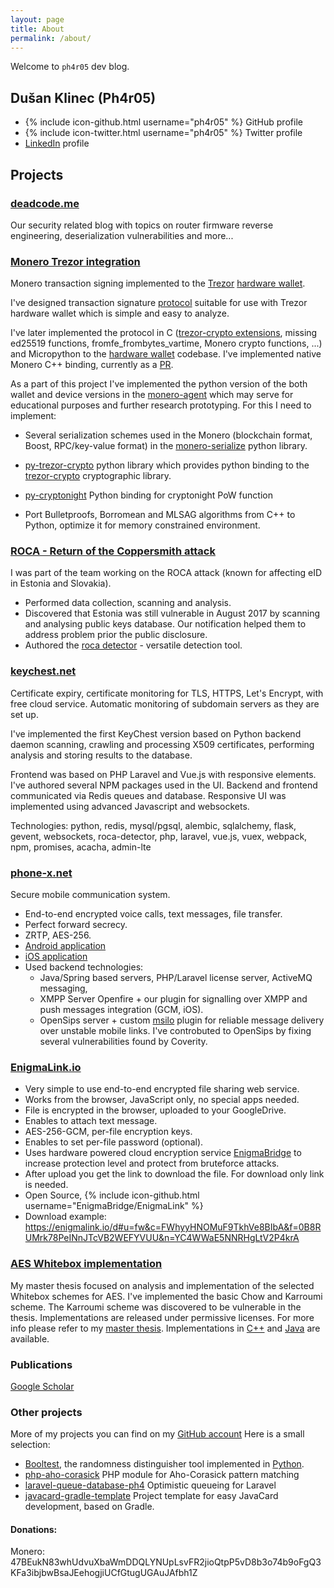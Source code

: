 ```yaml
---
layout: page
title: About
permalink: /about/
---
```


Welcome to `ph4r05` dev blog. 

## Dušan Klinec (Ph4r05)
- {% include icon-github.html username="ph4r05" %} GitHub profile
- {% include icon-twitter.html username="ph4r05" %} Twitter profile
- [LinkedIn](https://www.linkedin.com/in/dklinec) profile


## Projects

### [deadcode.me](https://deadcode.me)
Our security related blog with topics on router firmware reverse engineering, deserialization vulnerabilities and more...

### [Monero Trezor integration](https://github.com/ph4r05/monero-agent)
Monero transaction signing implemented to the [Trezor](https://trezor.io) [hardware wallet](https://github.com/trezor/trezor-core). 

I've designed transaction signature [protocol](https://github.com/ph4r05/monero-trezor-doc) suitable for use with Trezor hardware wallet which is 
simple and easy to analyze.

I've later implemented the protocol in C ([trezor-crypto extensions](https://github.com/ph4r05/trezor-crypto), missing ed25519 functions, fromfe_frombytes_vartime, Monero crypto functions, ...) and Micropython to the [hardware wallet](https://github.com/trezor/trezor-core) codebase. I've implemented native Monero C++ binding, currently as a [PR](https://github.com/monero-project/monero/pull/4241).

As a part of this project I've implemented the python version of the both wallet and device versions in the [monero-agent](https://github.com/ph4r05/monero-agent)
which may serve for educational purposes and further research prototyping. For this I need to implement:
 - Several serialization schemes used in the Monero (blockchain format, Boost, RPC/key-value format) in the [monero-serialize](https://github.com/ph4r05/monero-serialize) python library. 
 - [py-trezor-crypto](https://github.com/ph4r05/py-trezor-crypto) python library which provides python binding to the [trezor-crypto](https://github.com/ph4r05/trezor-crypto) cryptographic library. 
 - [py-cryptonight](https://github.com/ph4r05/py-cryptonight) Python binding for cryptonight PoW function

 - Port Bulletproofs, Borromean and MLSAG algorithms from C++ to Python, optimize it for memory constrained environment. 

### [ROCA - Return of the Coppersmith attack](https://crocs.fi.muni.cz/public/papers/rsa_ccs17)
I was part of the team working on the ROCA attack (known for affecting eID in Estonia and Slovakia). 
  - Performed data collection, scanning and analysis. 
  - Discovered that Estonia was still vulnerable in August 2017 by scanning and analysing public keys database. Our notification helped them to address problem prior the public disclosure. 
  - Authored the [roca detector](https://github.com/crocs-muni/roca) - versatile detection tool. 

### [keychest.net](https://keychest.net)
Certificate expiry, certificate monitoring for TLS, HTTPS, Let's Encrypt, with free cloud service. Automatic monitoring of subdomain servers as they are set up.

I've implemented the first KeyChest version based on Python backend daemon scanning, crawling and processing X509 certificates, performing analysis and storing results to the database.

Frontend was based on PHP Laravel and Vue.js with responsive elements. I've authored several NPM packages used in the UI. Backend and frontend communicated via Redis queues and database. Responsive UI was implemented using advanced Javascript and websockets.  

Technologies: python, redis, mysql/pgsql, alembic, sqlalchemy, flask, gevent, websockets, roca-detector, php, laravel, vue.js, vuex, webpack, npm, promises, acacha, admin-lte  

### [phone-x.net](https://www.phone-x.net/)
Secure mobile communication system.

* End-to-end encrypted voice calls, text messages, file transfer.
* Perfect forward secrecy.
* ZRTP, AES-256.
* [Android application](https://play.google.com/store/apps/details?id=net.phonex)
* [iOS application](https://itunes.apple.com/us/app/phonex-secure-communication/id957487057?mt=8)
* Used backend technologies: 
  * Java/Spring based servers, PHP/Laravel license server, ActiveMQ messaging, 
  * XMPP Server Openfire + our plugin for signalling over XMPP and push messages integration (GCM, iOS). 
  * OpenSips server + custom [msilo](https://github.com/ph4r05/msilo) plugin for reliable message delivery over unstable mobile links. I've controbuted to OpenSips by fixing several vulnerabilities found by Coverity. 

### [EnigmaLink.io](https://enigmalink.io)

* Very simple to use end-to-end encrypted file sharing web service.
* Works from the browser, JavaScript only, no special apps needed.
* File is encrypted in the browser, uploaded to your GoogleDrive.
* Enables to attach text message.
* AES-256-GCM, per-file encryption keys.
* Enables to set per-file password (optional).
* Uses hardware powered cloud encryption service [EnigmaBridge](https://enigmabridge.com/) to increase protection level and protect from bruteforce attacks.
* After upload you get the link to download the file. For download only link is needed.
* Open Source, {% include icon-github.html username="EnigmaBridge/EnigmaLink" %}
* Download example: <https://enigmalink.io/d#u=fw&c=FWhyyHNOMuF9TkhVe8BIbA&f=0B8RUMrk78PeINnJTcVB2WEFYVUU&n=YC4WWaE5NNRHgLtV2P4krA>

### [AES Whitebox implementation](https://github.com/ph4r05/Whitebox-crypto-AES)
My master thesis focused on analysis and implementation of the selected Whitebox schemes for AES. I've implemented the basic Chow and Karroumi scheme.
The Karroumi scheme was discovered to be vulnerable in the thesis. Implementations are released under permissive licenses. For more info please refer to my
[master thesis](https://github.com/ph4r05/masterThesis). Implementations in [C++](https://github.com/ph4r05/Whitebox-crypto-AES) and [Java](https://github.com/ph4r05/Whitebox-crypto-AES-java) are available.

### Publications

[Google Scholar](https://scholar.google.cz/scholar?hl=en&as_sdt=0%2C5&q=%22Dusan+Klinec%22%7C%22D+Klinec%22&btnG=)

### Other projects

More of my projects you can find on my [GitHub account](https://github.com/ph4r05)
Here is a small selection:

- [Booltest](https://crocs.fi.muni.cz/public/papers/secrypt2017), the randomness distinguisher tool implemented in [Python](https://github.com/ph4r05/polynomial-distinguishers).
- [php-aho-corasick](https://github.com/ph4r05/php_aho_corasick) PHP module for Aho-Corasick pattern matching
- [laravel-queue-database-ph4](https://github.com/ph4r05/laravel-queue-database-ph4) Optimistic queueing for Laravel
- [javacard-gradle-template](https://github.com/ph4r05/javacard-gradle-template) Project template for easy JavaCard development, based on Gradle.

#### Donations:

Monero: 47BEukN83whUdvuXbaWmDDQLYNUpLsvFR2jioQtpP5vD8b3o74b9oFgQ3KFa3ibjbwBsaJEehogjiUCfGtugUGAuJAfbh1Z 


<!--You can find the source code for Jekyll at-->
<!--{% include icon-github.html username="jekyll" %} /-->
<!--[jekyll](https://github.com/jekyll/jekyll)-->
